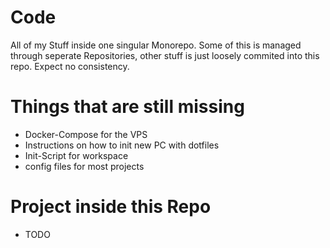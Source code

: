 # Code
All of my Stuff inside one singular Monorepo. Some of this is managed through seperate Repositories, other stuff is just loosely commited into this repo. Expect no consistency.

# Things that are still missing

 - Docker-Compose for the VPS
 - Instructions on how to init new PC with dotfiles
 - Init-Script for workspace
 - config files for most projects

# Project inside this Repo
 - TODO